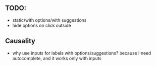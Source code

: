 TODO:
-----

* static/with options/with suggestions
* hide options on click outside


Causality
---------

* why use inputs for labels with options/suggestions? because
  I need autocomplete, and it works only with inputs
